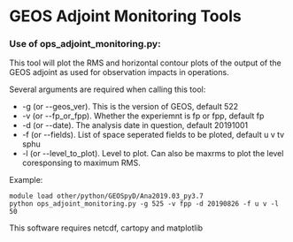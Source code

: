 # GEOS Adjoint Monitoring Tools

### Use of ops_adjoint_monitoring.py:

This tool will plot the RMS and horizontal contour plots of the output of the GEOS adjoint as used for observation impacts in operations.

Several arguments are required when calling this tool:

- -g (or -\-geos_ver). This is the version of GEOS, default 522
- -v (or -\-fp_or_fpp). Whether the experiemnt is fp or fpp, default fp
- -d (or -\-date). The analysis date in question, default 20191001
- -f (or -\-fields). List of space seperated fields to be ploted, default u v tv sphu
- -l (or -\-level_to_plot). Level to plot. Can also be maxrms to plot the level coresponsing to maximum RMS.

Example:

    module load other/python/GEOSpyD/Ana2019.03_py3.7
    python ops_adjoint_monitoring.py -g 525 -v fpp -d 20190826 -f u v -l 50

This software requires netcdf, cartopy and matplotlib

